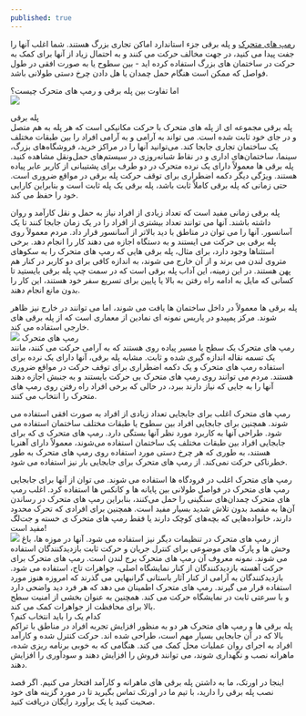 ```yaml
---
published: true
---
```

[رمپ های متحرک](https://oretechescalator.com/%d9%85%d8%b2%d8%a7%db%8c%d8%a7%db%8c-%d8%b1%d9%85%d9%be-%d9%87%d8%a7%db%8c-%d9%85%d8%aa%d8%ad%d8%b1%da%a9/) و پله برقی جزء استاندارد اماکن تجاری بزرگ هستند. شما اغلب آنها را جفت پیدا می کنید، در جهت مخالف حرکت می کنند و به احتمال زیاد از آنها برای کمک به حرکت در ساختمان های بزرگ استفاده کرده اید - بین سطوح یا به صورت افقی در طول فواصل که ممکن است هنگام حمل چمدان یا هل دادن چرخ دستی طولانی باشد.<br>

اما تفاوت بین پله برقی و رمپ های متحرک  چیست؟<br>
![](https://oretechescalator.com/wp-content/uploads/2022/01/%D8%B4%D8%B1%DA%A9%D8%AA-%D9%87%D8%A7%DB%8C-%D9%BE%D9%84%D9%87-%D8%A8%D8%B1%D9%82%DB%8C.jpg)

پله برقی<br>
پله برقی مجموعه ای از پله های متحرک با حرکت مکانیکی است که هر پله به هم متصل و در جای خود ثابت شده است. می تواند به آرامی و به آرامی افراد را بین طبقات مختلف یک ساختمان تجاری جابجا کند. می‌توانید آنها را در مراکز خرید، فروشگاه‌های بزرگ، سینما، ساختمان‌های اداری و در نقاط شبانه‌روزی در سیستم‌های حمل‌ونقل مشاهده کنید. پله برقی ها معمولاً دارای یک نرده متحرک در دو طرف برای پشتیبانی از کاربر عابر پیاده هستند. ویژگی دیگر دکمه اضطراری برای توقف حرکت پله برقی در مواقع ضروری است. حتی زمانی که پله برقی کاملاً ثابت باشد، پله برقی یک پله ثابت است و بنابراین کارایی خود را حفظ می کند.<br>

پله برقی زمانی مفید است که تعداد زیادی از افراد نیاز به حمل و نقل کارآمد و روان داشته باشند. آنها می توانند تعداد بیشتری از افراد را در یک زمان جابجا کنند تا یک آسانسور. آنها را می توان در مناطق با دید بالاتر از آسانسور قرار داد. مردم معمولاً روی پله برقی بی حرکت می ایستند و به دستگاه اجازه می دهند کار را انجام دهد. برخی استثناها وجود دارد، برای مثال، پله برقی هایی که رمپ های متحرک  را به سکوهای متروی لندن می برند و از آن خارج می شوند، به اندازه کافی برای دو کاربر در کنار هم پهن هستند. در این زمینه، این آداب پله برقی است که در سمت چپ پله برقی بایستید تا کسانی که مایل به ادامه راه رفتن به بالا یا پایین برای تسریع سفر خود هستند، این کار را بدون مانع انجام دهند.<br>

پله برقی ها معمولاً در داخل ساختمان ها یافت می شوند، اما می توانند در خارج نیز ظاهر شوند. مرکز پمپیدو در پاریس نمونه ای نمادین از معماری است که از پله برقی های خارجی استفاده می کند.<br>
![](https://oretechescalator.com/wp-content/uploads/2022/05/%D8%A7%D8%B2-%D8%B1%D9%85%D9%BE-%D9%87%D8%A7-%D8%A8%DB%8C%D8%B4%D8%AA%D8%B1-%D8%AF%D8%B1-%DA%A9%D8%AC%D8%A7-%D8%A7%D8%B3%D8%AA%D9%81%D8%A7%D8%AF%D9%87-%D9%85%DB%8C-%D8%B4%D9%88%D8%AF.jpg)
رمپ های متحرک<br> 
رمپ های متحرک  یک سطح یا مسیر پیاده روی هستند که به آرامی حرکت می کنند، مانند یک تسمه نقاله اندازه گیری شده و ثابت. مشابه پله برقی، آنها دارای یک نرده برای استفاده رمپ های متحرک  و یک دکمه اضطراری برای توقف حرکت در مواقع ضروری هستند. مردم می توانند روی رمپ های متحرک  بی حرکت بایستند و به جنبش اجازه دهند آنها را به جایی که نیاز دارند ببرد، در حالی که برخی افراد راه رفتن روی رمپ های متحرک  را انتخاب می کنند.<br>

رمپ های متحرک  اغلب برای جابجایی تعداد زیادی از افراد به صورت افقی استفاده می شوند. همچنین برای جابجایی افراد بین سطوح یا طبقات مختلف ساختمان استفاده می شود. طراحی آنها به کاربرد مورد نظر آنها بستگی دارد. رمپ های متحرک ی که برای جابجایی افراد بین طبقات مختلف یک ساختمان استفاده می‌شوند، معمولاً دارای آهنربا هستند، به طوری که هر چرخ دستی مورد استفاده روی رمپ های متحرک به طور خطرناکی حرکت نمی‌کند. از رمپ های متحرک  برای جابجایی بار نیز استفاده می شود.<br>

رمپ های متحرک  اغلب در فرودگاه ها استفاده می شوند. می توان از آنها برای جابجایی رمپ های متحرک  در فواصل طولانی بین پایانه ها و کانکس ها استفاده کرد. اغلب رمپ های متحرک  چمدان‌های سنگینی را حمل می‌کنند، بنابراین رمپ های متحرک در رساندن آن‌ها به مقصد بدون تلاش شدید بسیار مفید است. همچنین برای افرادی که تحرک محدود دارند، خانواده‌هایی که بچه‌های کوچک دارند یا فقط رمپ های متحرک ی خسته و جت‌لگ مفید است!<br>
![](https://oretechescalator.com/wp-content/uploads/2022/05/%DA%A9%D8%A7%D8%B1%D8%A8%D8%B1%D8%AF-%D8%B1%D9%85%D9%BE-%D9%85%D8%AA%D8%AD%D8%B1%DA%A9-.jpg)
از رمپ های متحرک  در تنظیمات دیگر نیز استفاده می شود. آنها در موزه ها، باغ وحش ها و پارک های موضوعی برای کنترل جریان و حرکت ثابت بازدیدکنندگان استفاده می شوند. نمونه معروف آن رمپ های متحرک برج لندن است. رمپ های متحرک برای حرکت آهسته بازدیدکنندگان از کنار نمایشگاه اصلی، جواهرات تاج، استفاده می شود. بازدیدکنندگان به آرامی از کنار آثار باستانی گرانبهایی می گذرند که امروزه هنوز مورد استفاده قرار می گیرند. رمپ های متحرک اطمینان می دهد که هر فرد دید واضحی دارد و با سرعتی ثابت در نمایشگاه حرکت می کند. همچنین به عنوان بخشی از امنیت سطح بالا برای محافظت از جواهرات کمک می کند.<br>
کدام یک را باید انتخاب کنم؟<br>
پله برقی ها و رمپ های متحرک  هر دو به منظور افزایش تجربه افراد در مناطق با تراکم بالا که در آن جابجایی بسیار مهم است، طراحی شده اند. حرکت کنترل شده و کارآمد افراد به اجرای روان عملیات محل کمک می کند. هنگامی که به خوبی برنامه ریزی شده، ماهرانه نصب و نگهداری شوند، می توانند فروش را افزایش دهند و سودآوری را افزایش دهند.<br>

اینجا در اورتک، ما به داشتن پله برقی های ماهرانه و کارآمد افتخار می کنیم. اگر قصد نصب پله برقی را دارید، با تیم ما در اورتک تماس بگیرید تا در مورد گزینه های خود صحبت کنید یا یک برآورد رایگان دریافت کنید.<br>
